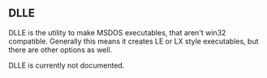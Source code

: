 ## DLLE

 DLLE is the utility to make MSDOS executables, that aren't win32 compatible.  Generally this means it creates LE or LX style executables, but there are other options as well.
 
 DLLE is currently not documented.
  
  